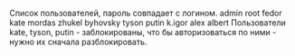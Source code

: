 Список пользователей, пароль совпадает с логином.
admin
root 
fedor
kate
mordas
zhukel
byhovsky
tyson
putin
k.igor
alex
albert
Пользователи kate, tyson, putin - заблокированы, что бы авторизоваться по ними - нужно их сначала разблокировать.
